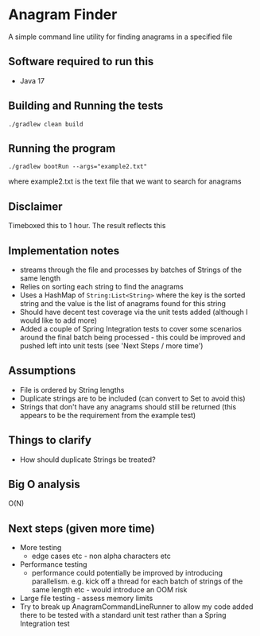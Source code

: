 # Anagram Finder
A simple command line utility for finding anagrams in a specified file

## Software required to run this
* Java 17

## Building and Running the tests
```
./gradlew clean build
```

## Running the program
```
./gradlew bootRun --args="example2.txt" 
```
where example2.txt is the text file that we want to search for anagrams

## Disclaimer
Timeboxed this to 1 hour. The result reflects this

## Implementation notes
- streams through the file and processes by batches of Strings of the same length
- Relies on sorting each string to find the anagrams
- Uses a HashMap of `String:List<String>` where the key is the sorted string and the value is the list of anagrams found for this string
- Should have decent test coverage via the unit tests added (although I would like to add more)
- Added a couple of Spring Integration tests to cover some scenarios around the final batch being processed - this could be improved and pushed left into unit tests (see 'Next Steps / more time')

## Assumptions
- File is ordered by String lengths
- Duplicate strings are to be included (can convert to Set to avoid this)
- Strings that don't have any anagrams should still be returned (this appears to be the requirement from the example test)

## Things to clarify
- How should duplicate Strings be treated?

## Big O analysis
O(N)

## Next steps (given more time)
- More testing
  - edge cases etc - non alpha characters etc
- Performance testing
  - performance could potentially be improved by introducing parallelism. e.g. kick off a thread for each batch of strings of the same length etc - would introduce an OOM risk
- Large file testing - assess memory limits
- Try to break up AnagramCommandLineRunner to allow my code added there to be tested with a standard unit test rather than a Spring Integration test
